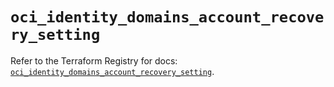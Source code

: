 # `oci_identity_domains_account_recovery_setting`

Refer to the Terraform Registry for docs: [`oci_identity_domains_account_recovery_setting`](https://registry.terraform.io/providers/oracle/oci/7.19.0/docs/resources/identity_domains_account_recovery_setting).
